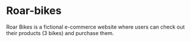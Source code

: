 # Roar-bikes
Roar Bikes is a fictional e-commerce website where users can check out their products (3 bikes) and purchase them.
